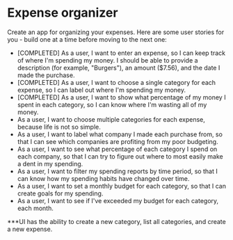 Expense organizer
=================

Create an app for organizing your expenses. Here are some user stories for you - build one at a time before moving to the next one:

* [COMPLETED] As a user, I want to enter an expense, so I can keep track of where I'm spending my money. I should be able to provide a description (for example, "Burgers"), an amount ($7.56), and the date I made the purchase.
* [COMPLETED] As a user, I want to choose a single category for each expense, so I can label out where I'm spending my money.
* [COMPLETED] As a user, I want to show what percentage of my money I spent in each category, so I can know where I'm wasting all of my money.
* As a user, I want to choose multiple categories for each expense, because life is not so simple.
* As a user, I want to label what company I made each purchase from, so that I can see which companies are profiting from my poor budgeting.
* As a user, I want to see what percentage of each category I spend on each company, so that I can try to figure out where to most easily make a dent in my spending.
* As a user, I want to filter my spending reports by time period, so that I can know how my spending habits have changed over time.
* As a user, I want to set a monthly budget for each category, so that I can create goals for my spending.
* As a user, I want to see if I've exceeded my budget for each category, each month.


***UI has the ability to create a new category, list all categories, and create a new expense.
